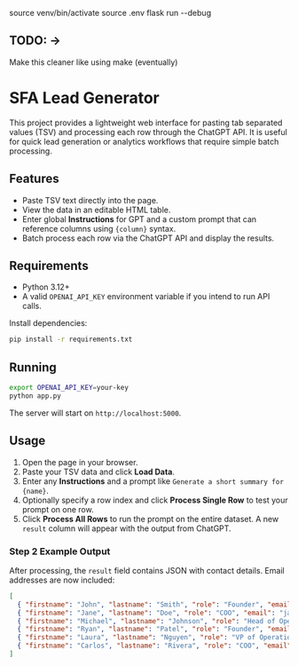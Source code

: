 source venv/bin/activate
source .env
flask run --debug


## TODO: -> 
Make this cleaner like using make (eventually)


# SFA Lead Generator

This project provides a lightweight web interface for pasting tab separated values (TSV) and processing each row through the ChatGPT API. It is useful for quick lead generation or analytics workflows that require simple batch processing.

## Features

- Paste TSV text directly into the page.
- View the data in an editable HTML table.
- Enter global **Instructions** for GPT and a custom prompt that can reference columns using `{column}` syntax.
- Batch process each row via the ChatGPT API and display the results.

## Requirements

- Python 3.12+
- A valid `OPENAI_API_KEY` environment variable if you intend to run API calls.

Install dependencies:

```bash
pip install -r requirements.txt
```

## Running

```bash
export OPENAI_API_KEY=your-key
python app.py
```

The server will start on `http://localhost:5000`.

## Usage

1. Open the page in your browser.
2. Paste your TSV data and click **Load Data**.
3. Enter any **Instructions** and a prompt like `Generate a short summary for {name}`.
4. Optionally specify a row index and click **Process Single Row** to test your prompt on one row.
5. Click **Process All Rows** to run the prompt on the entire dataset. A new `result` column will appear with the output from ChatGPT.

### Step 2 Example Output

After processing, the `result` field contains JSON with contact details. Email addresses are now included:

```json
[
  { "firstname": "John", "lastname": "Smith", "role": "Founder", "email": "john.smith@abccompany.com" },
  { "firstname": "Jane", "lastname": "Doe", "role": "COO", "email": "jane.doe@abccompany.com" },
  { "firstname": "Michael", "lastname": "Johnson", "role": "Head of Operations", "email": "michael.johnson@abccompany.com" },
  { "firstname": "Ryan", "lastname": "Patel", "role": "Founder", "email": "ryan.patel@abccompany.com" },
  { "firstname": "Laura", "lastname": "Nguyen", "role": "VP of Operations", "email": "laura.nguyen@abccompany.com" },
  { "firstname": "Carlos", "lastname": "Rivera", "role": "COO", "email": "carlos.rivera@abccompany.com" }
]
```
